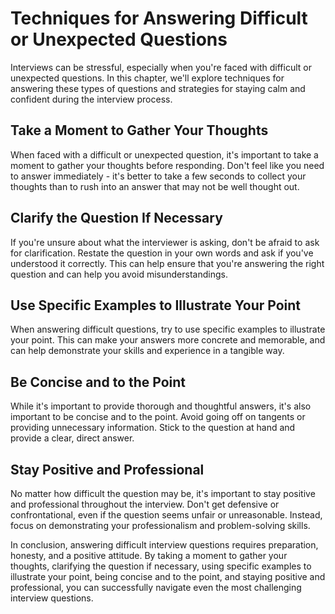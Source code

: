 Techniques for Answering Difficult or Unexpected Questions
==============================================================================================================

Interviews can be stressful, especially when you're faced with difficult or unexpected questions. In this chapter, we'll explore techniques for answering these types of questions and strategies for staying calm and confident during the interview process.

Take a Moment to Gather Your Thoughts
-------------------------------------

When faced with a difficult or unexpected question, it's important to take a moment to gather your thoughts before responding. Don't feel like you need to answer immediately - it's better to take a few seconds to collect your thoughts than to rush into an answer that may not be well thought out.

Clarify the Question If Necessary
---------------------------------

If you're unsure about what the interviewer is asking, don't be afraid to ask for clarification. Restate the question in your own words and ask if you've understood it correctly. This can help ensure that you're answering the right question and can help you avoid misunderstandings.

Use Specific Examples to Illustrate Your Point
----------------------------------------------

When answering difficult questions, try to use specific examples to illustrate your point. This can make your answers more concrete and memorable, and can help demonstrate your skills and experience in a tangible way.

Be Concise and to the Point
---------------------------

While it's important to provide thorough and thoughtful answers, it's also important to be concise and to the point. Avoid going off on tangents or providing unnecessary information. Stick to the question at hand and provide a clear, direct answer.

Stay Positive and Professional
------------------------------

No matter how difficult the question may be, it's important to stay positive and professional throughout the interview. Don't get defensive or confrontational, even if the question seems unfair or unreasonable. Instead, focus on demonstrating your professionalism and problem-solving skills.

In conclusion, answering difficult interview questions requires preparation, honesty, and a positive attitude. By taking a moment to gather your thoughts, clarifying the question if necessary, using specific examples to illustrate your point, being concise and to the point, and staying positive and professional, you can successfully navigate even the most challenging interview questions.


